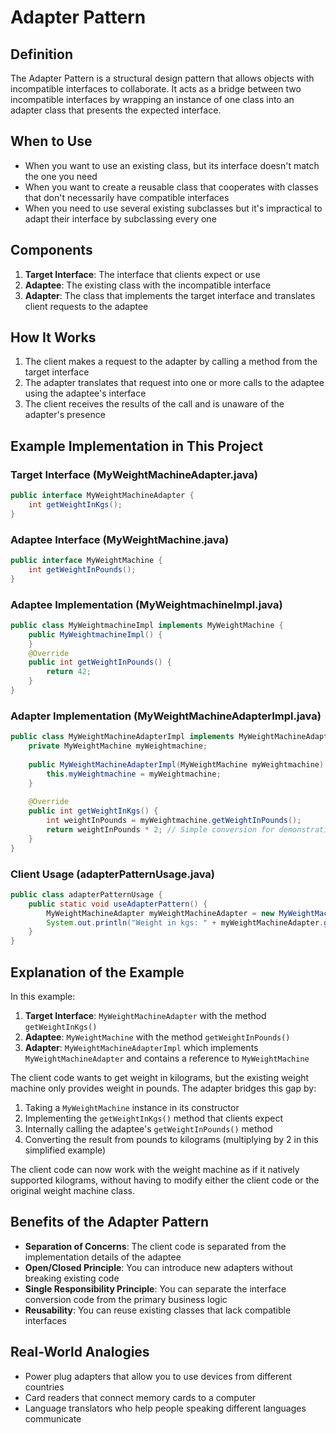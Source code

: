 # Adapter Pattern

## Definition
The Adapter Pattern is a structural design pattern that allows objects with incompatible interfaces to collaborate. It acts as a bridge between two incompatible interfaces by wrapping an instance of one class into an adapter class that presents the expected interface.

## When to Use
- When you want to use an existing class, but its interface doesn't match the one you need
- When you want to create a reusable class that cooperates with classes that don't necessarily have compatible interfaces
- When you need to use several existing subclasses but it's impractical to adapt their interface by subclassing every one

## Components
1. **Target Interface**: The interface that clients expect or use
2. **Adaptee**: The existing class with the incompatible interface
3. **Adapter**: The class that implements the target interface and translates client requests to the adaptee

## How It Works
1. The client makes a request to the adapter by calling a method from the target interface
2. The adapter translates that request into one or more calls to the adaptee using the adaptee's interface
3. The client receives the results of the call and is unaware of the adapter's presence

## Example Implementation in This Project

### Target Interface (MyWeightMachineAdapter.java)
```java
public interface MyWeightMachineAdapter {
    int getWeightInKgs();
}
```

### Adaptee Interface (MyWeightMachine.java)
```java
public interface MyWeightMachine {
    int getWeightInPounds();
}
```

### Adaptee Implementation (MyWeightmachineImpl.java)
```java
public class MyWeightmachineImpl implements MyWeightMachine {
    public MyWeightmachineImpl() {
    }
    @Override
    public int getWeightInPounds() {
        return 42;
    }
}
```

### Adapter Implementation (MyWeightMachineAdapterImpl.java)
```java
public class MyWeightMachineAdapterImpl implements MyWeightMachineAdapter {
    private MyWeightMachine myWeightmachine;
    
    public MyWeightMachineAdapterImpl(MyWeightMachine myWeightmachine) {
        this.myWeightmachine = myWeightmachine;
    }
    
    @Override
    public int getWeightInKgs() {
        int weightInPounds = myWeightmachine.getWeightInPounds();
        return weightInPounds * 2; // Simple conversion for demonstration (in reality, should be * 0.45359237)
    }
}
```

### Client Usage (adapterPatternUsage.java)
```java
public class adapterPatternUsage {
    public static void useAdapterPattern() {
        MyWeightMachineAdapter myWeightMachineAdapter = new MyWeightMachineAdapterImpl(new MyWeightmachineImpl());
        System.out.println("Weight in kgs: " + myWeightMachineAdapter.getWeightInKgs());
    }
}
```

## Explanation of the Example
In this example:

1. **Target Interface**: `MyWeightMachineAdapter` with the method `getWeightInKgs()`
2. **Adaptee**: `MyWeightMachine` with the method `getWeightInPounds()`
3. **Adapter**: `MyWeightMachineAdapterImpl` which implements `MyWeightMachineAdapter` and contains a reference to `MyWeightMachine`

The client code wants to get weight in kilograms, but the existing weight machine only provides weight in pounds. The adapter bridges this gap by:

1. Taking a `MyWeightMachine` instance in its constructor
2. Implementing the `getWeightInKgs()` method that clients expect
3. Internally calling the adaptee's `getWeightInPounds()` method
4. Converting the result from pounds to kilograms (multiplying by 2 in this simplified example)

The client code can now work with the weight machine as if it natively supported kilograms, without having to modify either the client code or the original weight machine class.

## Benefits of the Adapter Pattern
- **Separation of Concerns**: The client code is separated from the implementation details of the adaptee
- **Open/Closed Principle**: You can introduce new adapters without breaking existing code
- **Single Responsibility Principle**: You can separate the interface conversion code from the primary business logic
- **Reusability**: You can reuse existing classes that lack compatible interfaces

## Real-World Analogies
- Power plug adapters that allow you to use devices from different countries
- Card readers that connect memory cards to a computer
- Language translators who help people speaking different languages communicate
